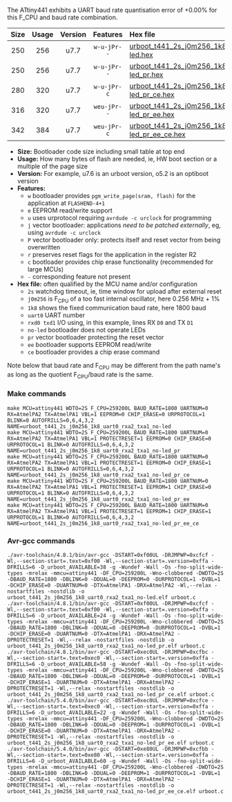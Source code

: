 The ATtiny441 exhibits a UART baud rate quantisation error of +0.00% for this F_CPU and baud rate combination.

|Size|Usage|Version|Features|Hex file|
|:-:|:-:|:-:|:-:|:--|
|250|256|u7.7|`w-u-jPr--`|[urboot_t441_2s_j0m256_1k8_uart0_rxa2_txa1_no-led.hex](https://raw.githubusercontent.com/stefanrueger/urboot.hex/main/mcus/attiny441/watchdog_2_s/internal_oscillator_j%2B1.25%25/%2B0m256000_hz/%2B%2B%2B1k8_baud/uart0_rxa2_txa1/no-led/urboot_t441_2s_j0m256_1k8_uart0_rxa2_txa1_no-led.hex)|
|250|256|u7.7|`w-u-jPr--`|[urboot_t441_2s_j0m256_1k8_uart0_rxa2_txa1_no-led_pr.hex](https://raw.githubusercontent.com/stefanrueger/urboot.hex/main/mcus/attiny441/watchdog_2_s/internal_oscillator_j%2B1.25%25/%2B0m256000_hz/%2B%2B%2B1k8_baud/uart0_rxa2_txa1/no-led/urboot_t441_2s_j0m256_1k8_uart0_rxa2_txa1_no-led_pr.hex)|
|280|320|u7.7|`w-u-jPr-c`|[urboot_t441_2s_j0m256_1k8_uart0_rxa2_txa1_no-led_pr_ce.hex](https://raw.githubusercontent.com/stefanrueger/urboot.hex/main/mcus/attiny441/watchdog_2_s/internal_oscillator_j%2B1.25%25/%2B0m256000_hz/%2B%2B%2B1k8_baud/uart0_rxa2_txa1/no-led/urboot_t441_2s_j0m256_1k8_uart0_rxa2_txa1_no-led_pr_ce.hex)|
|316|320|u7.7|`weu-jPr--`|[urboot_t441_2s_j0m256_1k8_uart0_rxa2_txa1_no-led_pr_ee.hex](https://raw.githubusercontent.com/stefanrueger/urboot.hex/main/mcus/attiny441/watchdog_2_s/internal_oscillator_j%2B1.25%25/%2B0m256000_hz/%2B%2B%2B1k8_baud/uart0_rxa2_txa1/no-led/urboot_t441_2s_j0m256_1k8_uart0_rxa2_txa1_no-led_pr_ee.hex)|
|342|384|u7.7|`weu-jPr-c`|[urboot_t441_2s_j0m256_1k8_uart0_rxa2_txa1_no-led_pr_ee_ce.hex](https://raw.githubusercontent.com/stefanrueger/urboot.hex/main/mcus/attiny441/watchdog_2_s/internal_oscillator_j%2B1.25%25/%2B0m256000_hz/%2B%2B%2B1k8_baud/uart0_rxa2_txa1/no-led/urboot_t441_2s_j0m256_1k8_uart0_rxa2_txa1_no-led_pr_ee_ce.hex)|

- **Size:** Bootloader code size including small table at top end
- **Usage:** How many bytes of flash are needed, ie, HW boot section or a multiple of the page size
- **Version:** For example, u7.6 is an urboot version, o5.2 is an optiboot version
- **Features:**
  + `w` bootloader provides `pgm_write_page(sram, flash)` for the application at `FLASHEND-4+1`
  + `e` EEPROM read/write support
  + `u` uses urprotocol requiring `avrdude -c urclock` for programming
  + `j` vector bootloader: applications *need to be patched externally*, eg, using `avrdude -c urclock`
  + `P` vector bootloader only: protects itself and reset vector from being overwritten
  + `r` preserves reset flags for the application in the register R2
  + `c` bootloader provides chip erase functionality (recommended for large MCUs)
  + `-` corresponding feature not present
- **Hex file:** often qualified by the MCU name and/or configuration
  + `2s` watchdog timeout, ie, time window for upload after external reset
  + `j0m256` is F<sub>CPU</sub> of a too fast internal oscillator, here 0.256 MHz + 1%
  + `1k8` shows the fixed communication baud rate, here 1800 baud
  + `uart0` UART number
  + `rxd0 txd1` I/O using, in this example, lines RX `D0` and TX `D1`
  + `no-led` bootloader does not operate LEDs
  + `pr` vector bootloader protecting the reset vector
  + `ee` bootloader supports EEPROM read/write
  + `ce` bootloader provides a chip erase command


Note below that baud rate and F<sub>CPU</sub> may be different from the path name's as long as the quotient F<sub>CPU</sub>/baud rate is the same.

### Make commands
```
make MCU=attiny441 WDTO=2S F_CPU=259200L BAUD_RATE=1800 UARTNUM=0 RX=AtmelPA2 TX=AtmelPA1 VBL=1 EEPROM=0 CHIP_ERASE=0 URPROTOCOL=1 BLINK=0 AUTOFRILLS=0,6,4,3,2 NAME=urboot_t441_2s_j0m256_1k8_uart0_rxa2_txa1_no-led
make MCU=attiny441 WDTO=2S F_CPU=259200L BAUD_RATE=1800 UARTNUM=0 RX=AtmelPA2 TX=AtmelPA1 VBL=1 PROTECTRESET=1 EEPROM=0 CHIP_ERASE=0 URPROTOCOL=1 BLINK=0 AUTOFRILLS=0,6,4,3,2 NAME=urboot_t441_2s_j0m256_1k8_uart0_rxa2_txa1_no-led_pr
make MCU=attiny441 WDTO=2S F_CPU=259200L BAUD_RATE=1800 UARTNUM=0 RX=AtmelPA2 TX=AtmelPA1 VBL=1 PROTECTRESET=1 EEPROM=0 CHIP_ERASE=1 URPROTOCOL=1 BLINK=0 AUTOFRILLS=0,6,4,3,2 NAME=urboot_t441_2s_j0m256_1k8_uart0_rxa2_txa1_no-led_pr_ce
make MCU=attiny441 WDTO=2S F_CPU=259200L BAUD_RATE=1800 UARTNUM=0 RX=AtmelPA2 TX=AtmelPA1 VBL=1 PROTECTRESET=1 EEPROM=1 CHIP_ERASE=0 URPROTOCOL=1 BLINK=0 AUTOFRILLS=0,6,4,3,2 NAME=urboot_t441_2s_j0m256_1k8_uart0_rxa2_txa1_no-led_pr_ee
make MCU=attiny441 WDTO=2S F_CPU=259200L BAUD_RATE=1800 UARTNUM=0 RX=AtmelPA2 TX=AtmelPA1 VBL=1 PROTECTRESET=1 EEPROM=1 CHIP_ERASE=1 URPROTOCOL=1 BLINK=0 AUTOFRILLS=0,6,4,3,2 NAME=urboot_t441_2s_j0m256_1k8_uart0_rxa2_txa1_no-led_pr_ee_ce
```

### Avr-gcc commands
```
./avr-toolchain/4.8.1/bin/avr-gcc -DSTART=0xf00UL -DRJMPWP=0xcfcf -Wl,--section-start=.text=0xf00 -Wl,--section-start=.version=0xffa -DFRILLS=6 -D_urboot_AVAILABLE=38 -g -Wundef -Wall -Os -fno-split-wide-types -mrelax -mmcu=attiny441 -DF_CPU=259200L -Wno-clobbered -DWDTO=2S -DBAUD_RATE=1800 -DBLINK=0 -DDUAL=0 -DEEPROM=0 -DURPROTOCOL=1 -DVBL=1 -DCHIP_ERASE=0 -DUARTNUM=0 -DTX=AtmelPA1 -DRX=AtmelPA2 -Wl,--relax -nostartfiles -nostdlib -o urboot_t441_2s_j0m256_1k8_uart0_rxa2_txa1_no-led.elf urboot.c
./avr-toolchain/4.8.1/bin/avr-gcc -DSTART=0xf00UL -DRJMPWP=0xcfcf -Wl,--section-start=.text=0xf00 -Wl,--section-start=.version=0xffa -DFRILLS=6 -D_urboot_AVAILABLE=24 -g -Wundef -Wall -Os -fno-split-wide-types -mrelax -mmcu=attiny441 -DF_CPU=259200L -Wno-clobbered -DWDTO=2S -DBAUD_RATE=1800 -DBLINK=0 -DDUAL=0 -DEEPROM=0 -DURPROTOCOL=1 -DVBL=1 -DCHIP_ERASE=0 -DUARTNUM=0 -DTX=AtmelPA1 -DRX=AtmelPA2 -DPROTECTRESET=1 -Wl,--relax -nostartfiles -nostdlib -o urboot_t441_2s_j0m256_1k8_uart0_rxa2_txa1_no-led_pr.elf urboot.c
./avr-toolchain/4.8.1/bin/avr-gcc -DSTART=0xec0UL -DRJMPWP=0xcfbc -Wl,--section-start=.text=0xec0 -Wl,--section-start=.version=0xffa -DFRILLS=6 -D_urboot_AVAILABLE=58 -g -Wundef -Wall -Os -fno-split-wide-types -mrelax -mmcu=attiny441 -DF_CPU=259200L -Wno-clobbered -DWDTO=2S -DBAUD_RATE=1800 -DBLINK=0 -DDUAL=0 -DEEPROM=0 -DURPROTOCOL=1 -DVBL=1 -DCHIP_ERASE=1 -DUARTNUM=0 -DTX=AtmelPA1 -DRX=AtmelPA2 -DPROTECTRESET=1 -Wl,--relax -nostartfiles -nostdlib -o urboot_t441_2s_j0m256_1k8_uart0_rxa2_txa1_no-led_pr_ce.elf urboot.c
./avr-toolchain/5.4.0/bin/avr-gcc -DSTART=0xec0UL -DRJMPWP=0xcfce -Wl,--section-start=.text=0xec0 -Wl,--section-start=.version=0xffa -DFRILLS=6 -D_urboot_AVAILABLE=22 -g -Wundef -Wall -Os -fno-split-wide-types -mrelax -mmcu=attiny441 -DF_CPU=259200L -Wno-clobbered -DWDTO=2S -DBAUD_RATE=1800 -DBLINK=0 -DDUAL=0 -DEEPROM=1 -DURPROTOCOL=1 -DVBL=1 -DCHIP_ERASE=0 -DUARTNUM=0 -DTX=AtmelPA1 -DRX=AtmelPA2 -DPROTECTRESET=1 -Wl,--relax -nostartfiles -nostdlib -o urboot_t441_2s_j0m256_1k8_uart0_rxa2_txa1_no-led_pr_ee.elf urboot.c
./avr-toolchain/5.4.0/bin/avr-gcc -DSTART=0xe80UL -DRJMPWP=0xcfbb -Wl,--section-start=.text=0xe80 -Wl,--section-start=.version=0xffa -DFRILLS=6 -D_urboot_AVAILABLE=60 -g -Wundef -Wall -Os -fno-split-wide-types -mrelax -mmcu=attiny441 -DF_CPU=259200L -Wno-clobbered -DWDTO=2S -DBAUD_RATE=1800 -DBLINK=0 -DDUAL=0 -DEEPROM=1 -DURPROTOCOL=1 -DVBL=1 -DCHIP_ERASE=1 -DUARTNUM=0 -DTX=AtmelPA1 -DRX=AtmelPA2 -DPROTECTRESET=1 -Wl,--relax -nostartfiles -nostdlib -o urboot_t441_2s_j0m256_1k8_uart0_rxa2_txa1_no-led_pr_ee_ce.elf urboot.c
```

